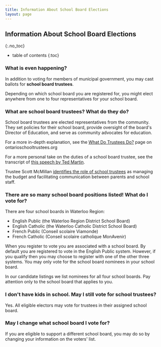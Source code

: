 ```yaml
---
title: Information About School Board Elections
layout: page
---
```


Information About School Board Elections
----------------------------------------
{:.no_toc}

* table of contents
{:toc}

### What is even happening?

In addition to voting for members of municipal government, you may
cast ballots for **school board trustees**.

Depending on which school board you are registered for, you might
elect anywhere from one to four representatives for your school board.


### What are school board trustees? What do they do?

School board trustees are elected representatives from the community.
They set
policies for their school board, provide oversight of the
board's Director of Education, and serve as community advocates for
education.

For a more in-depth explanation, see the [What Do Trustees
Do?](http://elections.ontarioschooltrustees.org/WhatDoTrusteesDo/SchoolBoardTrustees.aspx)
page on ontarioschooltrustees.org

For a more personal take on the duties of a school board trustee, see
the transcript of [this speech by Ted
Martin](./ted-martin-on-being-a-trustee).

Trustee Scott McMillan [identifies the role of school
trustees](https://www.kitchenertoday.com/kitchenervotes/get-to-know-the-responsibilities-of-a-school-board-trustee-before-you-vote-1064230) as
managing the budget and facilitating communication between parents
and school staff. 

### There are so many school board positions listed! What do I vote for?

There are four school boards in Waterloo Region:

- English Public (the Waterloo Region District School Board)
- English Catholic (the Waterloo Catholic District School Board)
- French Public (Conseil scolaire Viamonde)
- French Catholic (Conseil scolaire catholique MonAvenir)

When you register to vote you are associated with a school board. By
default you are registered to vote in the English Public system.
However, if you qualify then you may choose to register with one of
the other three systems. You may only vote for the school board
nominees in your school board.

In our candidate listings we list nominees for all four school boards.
Pay attention only to the school board that applies to you.


### I don't have kids in school. May I still vote for school trustees?

Yes. All eligible electors may vote for trustees in their assigned
school board.


### May I change what school board I vote for?

If you are eligible to support a different school board, you may do so
by changing your information on the voters' list.
